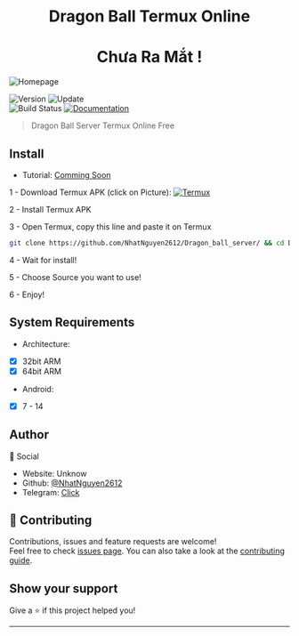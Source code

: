 <h1 align="center">Dragon Ball Termux Online</h1>
<h1 align="center">Chưa Ra Mắt !</h1>
<img alt="Homepage" src="https://ngocrongonline.com/images/banner_2.png" />

<p>
  <img alt="Version" src="https://img.shields.io/badge/version-1.0-blue.svg?cacheSeconds=2592000" />
  <img alt="Update" src="https://img.shields.io/badge/update-15/10/2023-blue.svg?cacheSeconds=2592000" />
  <br />
  <img alt="Build Status" src="https://cloud.drone.io/api/badges/NhatNguyen2612/Ninja_Server_Termux/status.svg" />

  <a href="https://github.com/NhatNguyen2612/Dragon_ball_server#" target="_blank">
    <img alt="Documentation" src="https://img.shields.io/badge/documentation-yes-brightgreen.svg" />
  </a>

> Dragon Ball Server Termux Online Free

## Install
 - Tutorial: [Comming Soon](https://github.com/NhatNguyen2612)
 
1 - Download Termux APK (click on Picture): 
<a href="https://github.com/NhatNguyen2612/Dragon_ball_server/blame/main/File/termux.apk" target="_blank">
    <img alt="Termux" src="https://github.com/KhanhNguyen9872/DragonBoy_Termux/raw/main/image/termux.png" />
</a>

2 - Install Termux APK

3 - Open Termux, copy this line and paste it on Termux

```bash
git clone https://github.com/NhatNguyen2612/Dragon_ball_server/ && cd Dragon_ball_server && mv install.sh ~/../usr/bin/ && chmod +x ~/../usr/bin/install.sh && cd
```

4 - Wait for install!
 
5 - Choose Source you want to use! 
 
6 - Enjoy!

## System Requirements
- Architecture:
- [x] 32bit ARM
- [x] 64bit ARM
- Android:
- [x] 7 - 14
## Author
👤 Social

* Website: Unknow
* Github: [@NhatNguyen2612](https://github.com/NhatNguyen2612)
* Telegram: [Click](https://t.me/nhatnguyen2612)
## 🤝 Contributing

Contributions, issues and feature requests are welcome!<br />Feel free to check [issues page](https://github.com/NhatNguyen2612/Dragon_ball_server/issues). You can also take a look at the [contributing guide](https://github.com/NhatNguyen2612/Dragon_ball_server/blob/main/README.md).

## Show your support

Give a ⭐️ if this project helped you!

***
